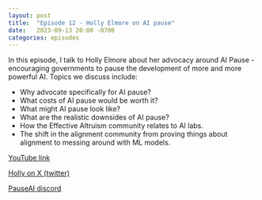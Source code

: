 ```yaml
---
layout: post
title:  "Episode 12 - Holly Elmore on AI pause"
date:   2023-09-13 20:00 -0700
categories: episodes
---
```


In this episode, I talk to Holly Elmore about her advocacy around AI Pause - encouraging governments to pause the development of more and more powerful AI. Topics we discuss include:
 - Why advocate specifically for AI pause?
 - What costs of AI pause would be worth it?
 - What might AI pause look like?
 - What are the realistic downsides of AI pause?
 - How the Effective Altruism community relates to AI labs.
 - The shift in the alignment community from proving things about alignment to messing around with ML models.

[YouTube link](https://youtu.be/GoNEMeNeA6w)

[Holly on X (twitter)](https://x.com/ilex_ulmus)

[PauseAI discord](https://discord.com/invite/6ZRyEnfAHB)
